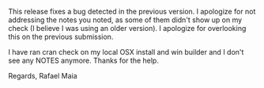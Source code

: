 This release fixes a bug detected in the previous version. I apologize for not addressing the notes you noted, as some of them didn't show up on my check (I believe I was using an older version). I apologize for overlooking this on the previous submission.

I have ran cran check on my local OSX install and win builder and I don't see any NOTES anymore. Thanks for the help.

Regards,
Rafael Maia